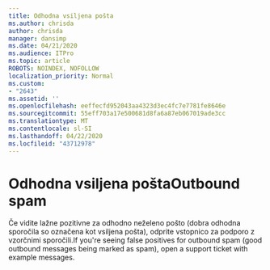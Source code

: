 ```yaml
---
title: Odhodna vsiljena pošta
ms.author: chrisda
author: chrisda
manager: dansimp
ms.date: 04/21/2020
ms.audience: ITPro
ms.topic: article
ROBOTS: NOINDEX, NOFOLLOW
localization_priority: Normal
ms.custom:
- "2643"
ms.assetid: ''
ms.openlocfilehash: eeffecfd952043aa4323d3ec4fc7e7781fe8646e
ms.sourcegitcommit: 55eff703a17e500681d8fa6a87eb067019ade3cc
ms.translationtype: MT
ms.contentlocale: sl-SI
ms.lasthandoff: 04/22/2020
ms.locfileid: "43712978"
---
```

# <a name="outbound-spam"></a><span data-ttu-id="aff76-102">Odhodna vsiljena pošta</span><span class="sxs-lookup"><span data-stu-id="aff76-102">Outbound spam</span></span>

<span data-ttu-id="aff76-103">Če vidite lažne pozitivne za odhodno neželeno pošto (dobra odhodna sporočila so označena kot vsiljena pošta), odprite vstopnico za podporo z vzorčnimi sporočili.</span><span class="sxs-lookup"><span data-stu-id="aff76-103">If you're seeing false positives for outbound spam (good outbound messages being marked as spam), open a support ticket with example messages.</span></span>
